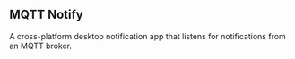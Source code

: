 ## MQTT Notify

A cross-platform desktop notification app that listens for notifications from an MQTT broker.